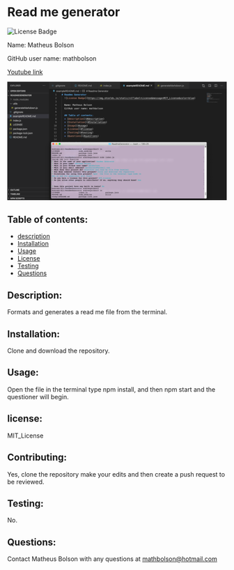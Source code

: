 # Read me generator
  ![License Badge](https://img.shields.io/static/v1?label=License&message=MIT_License&color=blue)
  
  Name: Matheus Bolson

  GitHub user name: mathbolson

  [Youtube link](https://youtu.be/qSuruLEXTak)
  
![screen shot](AppPic.png "Screen shot")    
  ## Table of contents:  
  * [description](#description)
  * [Installation](#Installation)
  * [Usage](#usage)
  * [License](#license)
  * [Testing](#testing)
  * [Questions](#questions)
  
  ## Description:
  Formats and generates a read me file from the terminal.

  ## Installation:
  Clone and download the repository.

  ## Usage:
  Open the file in the terminal type npm install, and then npm start and the questioner will begin.  

  ## license:
  MIT_License
  
  ## Contributing:
  Yes, clone the repository make your edits and then create a push request to be reviewed.  

  ## Testing:
  No.

  ## Questions:
  Contact Matheus Bolson with any questions at mathbolson@hotmail.com
